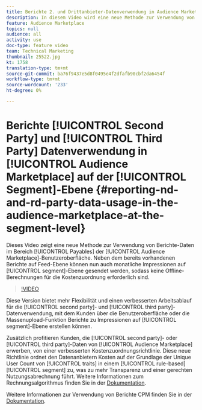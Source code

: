 ```yaml
---
title: Berichte 2. und Drittanbieter-Datenverwendung in Audience Marketplace auf Segmentebene
description: In diesem Video wird eine neue Methode zur Verwendung von Berichte-Daten im Bereich "Payables"der Benutzeroberfläche des Audience Marketplace gezeigt. Neben dem bereits vorhandenen Berichte auf Feed-Ebene können nun auch monatliche Impressionen auf Segmentebene gesendet werden, sodass keine Offline-Berechnungen für die Kostenzuordnung erforderlich sind.
feature: Audience Marketplace
topics: null
audience: all
activity: use
doc-type: feature video
team: Technical Marketing
thumbnail: 25522.jpg
kt: 1758
translation-type: tm+mt
source-git-commit: ba76f9437e5d8f0495e4f2dfafb90cbf2da6454f
workflow-type: tm+mt
source-wordcount: '233'
ht-degree: 0%

---
```



# Berichte [!UICONTROL Second Party] und [!UICONTROL Third Party] Datenverwendung in [!UICONTROL Audience Marketplace] auf der [!UICONTROL Segment]-Ebene {#reporting-nd-and-rd-party-data-usage-in-the-audience-marketplace-at-the-segment-level}

Dieses Video zeigt eine neue Methode zur Verwendung von Berichte-Daten im Bereich [!UICONTROL Payables] der [!UICONTROL Audience Marketplace]-Benutzeroberfläche. Neben dem bereits vorhandenen Berichte auf Feed-Ebene können nun auch monatliche Impressionen auf [!UICONTROL segment]-Ebene gesendet werden, sodass keine Offline-Berechnungen für die Kostenzuordnung erforderlich sind.

>[!VIDEO](https://video.tv.adobe.com/v/25522/?quality=12)

Diese Version bietet mehr Flexibilität und einen verbesserten Arbeitsablauf für die [!UICONTROL second party]- und [!UICONTROL third party]-Datenverwendung, mit dem Kunden über die Benutzeroberfläche oder die Massenupload-Funktion Berichte zu Impressionen auf [!UICONTROL segment]-Ebene erstellen können.

Zusätzlich profitieren Kunden, die [!UICONTROL second party]- oder [!UICONTROL third party]-Daten von [!UICONTROL Audience Marketplace] erwerben, von einer verbesserten Kostenzuordnungsrichtlinie. Diese neue Richtlinie ordnet den Datenanbietern Kosten auf der Grundlage der Unique User Count von [!UICONTROL traits] in einem [!UICONTROL rule-based] [!UICONTROL segment] zu, was zu mehr Transparenz und einer gerechten Nutzungsabrechnung führt. Weitere Informationen zum Rechnungsalgorithmus finden Sie in der [Dokumentation](https://experiencecloud.adobe.com/resources/help/en_US/aam/marketplace_cpm_billing.html).

Weitere Informationen zur Verwendung von Berichte CPM finden Sie in der [Dokumentation](https://experiencecloud.adobe.com/resources/help/en_US/aam/t_marketplace_report_cpm_usage.html).